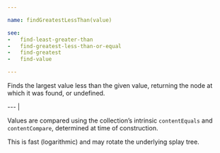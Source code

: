 ```yaml
---

name: findGreatestLessThan(value)

see:
-   find-least-greater-than
-   find-greatest-less-than-or-equal
-   find-greatest
-   find-value

---
```


Finds the largest value less than the given value, returning the node at which
it was found, or undefined.

--- |

Values are compared using the collection’s intrinsic `contentEquals` and
`contentCompare`, determined at time of construction.

This is fast (logarithmic) and may rotate the underlying splay tree.

